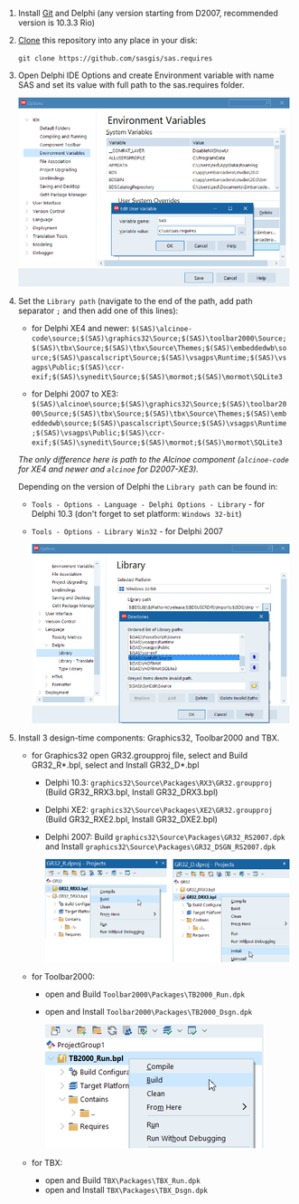 1. Install [Git](https://git-scm.com/downloads) and Delphi (any version starting from D2007, recommended version is 10.3.3 Rio)

1. [Clone](https://git-scm.com/book/en/v2/Git-Basics-Getting-a-Git-Repository) this repository into any place in your disk:
    
    `git clone https://github.com/sasgis/sas.requires`
   
1. Open Delphi IDE Options and create Environment variable with name SAS and set its value with full path to the sas.requires folder. 

    ![](/.screenshots/EditUserVariable.png)

1. Set the `Library path` (navigate to the end of the path, add path separator `;` and then add one of this lines):
    
    - for Delphi XE4 and newer:
    `$(SAS)\alcinoe-code\source;$(SAS)\graphics32\Source;$(SAS)\toolbar2000\Source;$(SAS)\tbx\Source;$(SAS)\tbx\Source\Themes;$(SAS)\embeddedwb\source;$(SAS)\pascalscript\Source;$(SAS)\vsagps\Runtime;$(SAS)\vsagps\Public;$(SAS)\ccr-exif;$(SAS)\synedit\Source;$(SAS)\mormot;$(SAS)\mormot\SQLite3`
    
    - for Delphi 2007 to XE3: 
    `$(SAS)\alcinoe\source;$(SAS)\graphics32\Source;$(SAS)\toolbar2000\Source;$(SAS)\tbx\Source;$(SAS)\tbx\Source\Themes;$(SAS)\embeddedwb\source;$(SAS)\pascalscript\Source;$(SAS)\vsagps\Runtime;$(SAS)\vsagps\Public;$(SAS)\ccr-exif;$(SAS)\synedit\Source;$(SAS)\mormot;$(SAS)\mormot\SQLite3`
   
    *The only difference here is path to the Alcinoe component (`alcinoe-code` for XE4 and newer and `alcinoe` for D2007-XE3).*

    Depending on the version of Delphi the `Library path` can be found in:
      
    - `Tools - Options - Language - Delphi Options - Library` - for Delphi 10.3 (don't forget to set platform:  `Windows 32-bit`)
    - `Tools - Options - Library Win32` - for Delphi 2007
    
        ![](/.screenshots/LibraryDirectories.png)

1. Install 3 design-time components: Graphics32, Toolbar2000 and TBX. 
  
    - for Graphics32 open GR32.groupproj file, select and Build GR32_R\*.bpl, select and Install GR32_D\*.bpl  

        - Delphi 10.3: `graphics32\Source\Packages\RX3\GR32.groupproj` (Build GR32_RRX3.bpl, Install GR32_DRX3.bpl)        
        - Delphi XE2: `graphics32\Source\Packages\XE2\GR32.groupproj` (Build GR32_RXE2.bpl, Install GR32_DXE2.bpl)        
        - Delphi 2007: Build `graphics32\Source\Packages\GR32_RS2007.dpk` and Install `graphics32\Source\Packages\GR32_DSGN_RS2007.dpk`
                
            ![](/.screenshots/GR32.png)
                
    - for Toolbar2000: 
        - open and Build `Toolbar2000\Packages\TB2000_Run.dpk`
        - open and Install `Toolbar2000\Packages\TB2000_Dsgn.dpk`
        
            ![](/.screenshots/TB2K_Build.png)        
    
    - for TBX: 
        - open and Build `TBX\Packages\TBX_Run.dpk`
        - open and Install `TBX\Packages\TBX_Dsgn.dpk` 